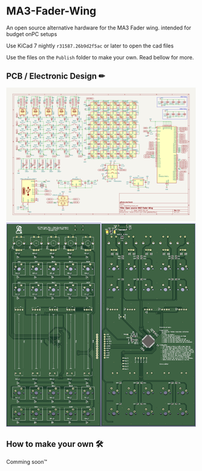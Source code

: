 # MA3-Fader-Wing
An open source alternative hardware for the MA3 Fader wing. intended for budget onPC setups

Use KiCad 7 nightly `r31587.26b9d2f5ac` or later to open the cad files

Use the files on the `Publish` folder to make your own. Read bellow for more.

## PCB / Electronic Design ✏

![Revision 0.4](KiCad/Image%20Exports/Revision%200.4.png)
![Revision 0.4 PCB](KiCad/Image%20Exports/Revision%200.4%20PCB.png)

## How to make your own 🛠

Comming soon™